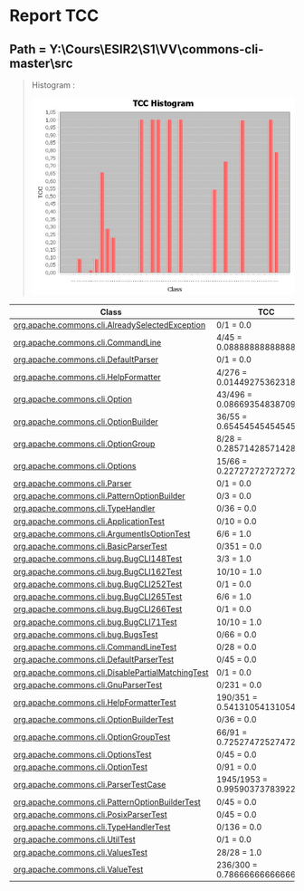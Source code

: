 # Report TCC
## Path = Y:\Cours\ESIR2\S1\VV\commons-cli-master\src

> 
> Histogram :
> 
> ![Histogram](./histogram.jpeg)

|Class|TCC|
|---|---|
|[org.apache.commons.cli.AlreadySelectedException](./graphs/org.apache.commons.cli.AlreadySelectedException.dot)|0/1 = 0.0|
|[org.apache.commons.cli.CommandLine](./graphs/org.apache.commons.cli.CommandLine.dot)|4/45 = 0.08888888888888889|
|[org.apache.commons.cli.DefaultParser](./graphs/org.apache.commons.cli.DefaultParser.dot)|0/1 = 0.0|
|[org.apache.commons.cli.HelpFormatter](./graphs/org.apache.commons.cli.HelpFormatter.dot)|4/276 = 0.014492753623188406|
|[org.apache.commons.cli.Option](./graphs/org.apache.commons.cli.Option.dot)|43/496 = 0.08669354838709678|
|[org.apache.commons.cli.OptionBuilder](./graphs/org.apache.commons.cli.OptionBuilder.dot)|36/55 = 0.6545454545454545|
|[org.apache.commons.cli.OptionGroup](./graphs/org.apache.commons.cli.OptionGroup.dot)|8/28 = 0.2857142857142857|
|[org.apache.commons.cli.Options](./graphs/org.apache.commons.cli.Options.dot)|15/66 = 0.22727272727272727|
|[org.apache.commons.cli.Parser](./graphs/org.apache.commons.cli.Parser.dot)|0/1 = 0.0|
|[org.apache.commons.cli.PatternOptionBuilder](./graphs/org.apache.commons.cli.PatternOptionBuilder.dot)|0/3 = 0.0|
|[org.apache.commons.cli.TypeHandler](./graphs/org.apache.commons.cli.TypeHandler.dot)|0/36 = 0.0|
|[org.apache.commons.cli.ApplicationTest](./graphs/org.apache.commons.cli.ApplicationTest.dot)|0/10 = 0.0|
|[org.apache.commons.cli.ArgumentIsOptionTest](./graphs/org.apache.commons.cli.ArgumentIsOptionTest.dot)|6/6 = 1.0|
|[org.apache.commons.cli.BasicParserTest](./graphs/org.apache.commons.cli.BasicParserTest.dot)|0/351 = 0.0|
|[org.apache.commons.cli.bug.BugCLI148Test](./graphs/org.apache.commons.cli.bug.BugCLI148Test.dot)|3/3 = 1.0|
|[org.apache.commons.cli.bug.BugCLI162Test](./graphs/org.apache.commons.cli.bug.BugCLI162Test.dot)|10/10 = 1.0|
|[org.apache.commons.cli.bug.BugCLI252Test](./graphs/org.apache.commons.cli.bug.BugCLI252Test.dot)|0/1 = 0.0|
|[org.apache.commons.cli.bug.BugCLI265Test](./graphs/org.apache.commons.cli.bug.BugCLI265Test.dot)|6/6 = 1.0|
|[org.apache.commons.cli.bug.BugCLI266Test](./graphs/org.apache.commons.cli.bug.BugCLI266Test.dot)|0/1 = 0.0|
|[org.apache.commons.cli.bug.BugCLI71Test](./graphs/org.apache.commons.cli.bug.BugCLI71Test.dot)|10/10 = 1.0|
|[org.apache.commons.cli.bug.BugsTest](./graphs/org.apache.commons.cli.bug.BugsTest.dot)|0/66 = 0.0|
|[org.apache.commons.cli.CommandLineTest](./graphs/org.apache.commons.cli.CommandLineTest.dot)|0/28 = 0.0|
|[org.apache.commons.cli.DefaultParserTest](./graphs/org.apache.commons.cli.DefaultParserTest.dot)|0/45 = 0.0|
|[org.apache.commons.cli.DisablePartialMatchingTest](./graphs/org.apache.commons.cli.DisablePartialMatchingTest.dot)|0/1 = 0.0|
|[org.apache.commons.cli.GnuParserTest](./graphs/org.apache.commons.cli.GnuParserTest.dot)|0/231 = 0.0|
|[org.apache.commons.cli.HelpFormatterTest](./graphs/org.apache.commons.cli.HelpFormatterTest.dot)|190/351 = 0.5413105413105413|
|[org.apache.commons.cli.OptionBuilderTest](./graphs/org.apache.commons.cli.OptionBuilderTest.dot)|0/36 = 0.0|
|[org.apache.commons.cli.OptionGroupTest](./graphs/org.apache.commons.cli.OptionGroupTest.dot)|66/91 = 0.7252747252747253|
|[org.apache.commons.cli.OptionsTest](./graphs/org.apache.commons.cli.OptionsTest.dot)|0/45 = 0.0|
|[org.apache.commons.cli.OptionTest](./graphs/org.apache.commons.cli.OptionTest.dot)|0/91 = 0.0|
|[org.apache.commons.cli.ParserTestCase](./graphs/org.apache.commons.cli.ParserTestCase.dot)|1945/1953 = 0.9959037378392217|
|[org.apache.commons.cli.PatternOptionBuilderTest](./graphs/org.apache.commons.cli.PatternOptionBuilderTest.dot)|0/45 = 0.0|
|[org.apache.commons.cli.PosixParserTest](./graphs/org.apache.commons.cli.PosixParserTest.dot)|0/45 = 0.0|
|[org.apache.commons.cli.TypeHandlerTest](./graphs/org.apache.commons.cli.TypeHandlerTest.dot)|0/136 = 0.0|
|[org.apache.commons.cli.UtilTest](./graphs/org.apache.commons.cli.UtilTest.dot)|0/1 = 0.0|
|[org.apache.commons.cli.ValuesTest](./graphs/org.apache.commons.cli.ValuesTest.dot)|28/28 = 1.0|
|[org.apache.commons.cli.ValueTest](./graphs/org.apache.commons.cli.ValueTest.dot)|236/300 = 0.7866666666666666|
